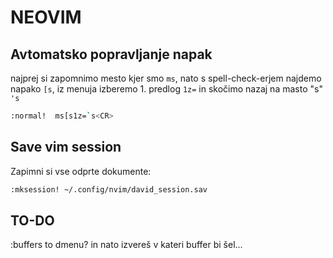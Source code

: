 # NEOVIM

## Avtomatsko popravljanje napak

najprej si zapomnimo mesto kjer smo `ms`, nato s spell-check-erjem najdemo napako `[s`, iz menuja izberemo 1. predlog `1z=` in skočimo nazaj na masto "s" `'s`  

```bash
:normal!  ms[s1z=`s<CR>
```

## Save vim session
Zapimni si vse odprte dokumente:

```bash
:mksession! ~/.config/nvim/david_session.sav
```
## TO-DO

:buffers to dmenu? in nato izvereš v  kateri buffer bi šel...




